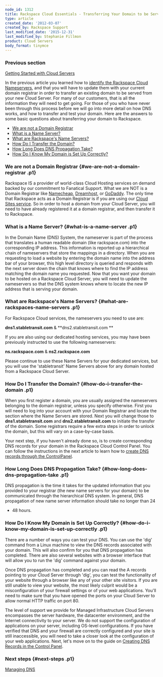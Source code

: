 ```yaml
---
node_id: 1312
title: Rackspace Cloud Essentials - Transferring Your Domain to be Served from Rackspace Cloud
type: article
created_date: '2012-03-07'
created_by: Rackspace Support
last_modified_date: '2015-12-31'
last_modified_by: Stephanie Fillmon
product: Cloud Servers
body_format: tinymce
---
```


### Previous section

[Getting Started with Cloud
Servers](/howto/getting-started-with-cloud-servers-0)

In the previous article you learned how to [identify the Rackspace Cloud
Nameservers](/howto/rackspace-cloud-essentials-what-are-your-name-servers),
and that you will have to update them with your current domain registrar
in order to transfer an existing domain to be served from your new Cloud
Server.  For many of our customers, that is all the information they
will need to get going.  For those of you who have never been through
this process before we will go into more detail on how DNS works, and
how to transfer and test your domain.  Here are the answers to some
basic questions about transferring your domain to Rackspace.


-   [We are not a Domain Registrar](#wearenotaregistrar_1)
-   [What is a Name Server?](#whatisanameserver_2)
-   [What are Rackspace's Name
    Servers?](#whatarereackspacesnameservers_3)
-   [How Do I Transfer the Domain?](#howdoitransferthedomain_4)
-   [How Long Does DNS Propagation
    Take?](#howlongdoesDNSpropagationtake_5)
-   [How Do I Know My Domain is Set Up
    Correctly?](#howdoiknowmydomainissetup_6)

[]()

### We are not a Domain Registrar {#we-are-not-a-domain-registrar .p1}

Rackspace IS a provider of world-class Cloud Hosting services on demand
backed by our commitment to Fanatical Support.  What we are NOT is a
Domain Registrar like [Namecheap](http://www.namecheap.com/),
[Dreamhost](http://dreamhost.com/domains/), or
[GoDaddy](http://www.godaddy.com/).  The only time that Rackspace acts
as a Domain Registrar is if you are using our [Cloud Sites
service](/howto/getting-started-with-cloud-sites-registering-andor-transferring-domain-names).
 So in order to host a domain from your Cloud Server, you will need to
have already registered it at a domain registrar, and then transfer it
to Rackspace.[]()

### What is a Name Server? {#what-is-a-name-server .p1}

In the Domain Name (DNS) System, the nameserver is part of the process
that translates a human readable domain (like rackspace.com) into the
corresponding IP address.  This information is reported up a
hierarchical chain of nameservers that store the mappings in a
directory.  When you are requesting to load a website by entering the
domain name into the address bar of your browser, this high level
directory is queried and responds with the next server down the chain
that knows where to find the IP address matching the domain name you
requested.  Now that you want your domain to be hosted on a Rackspace
Cloud Server, you will need to update the nameservers so that the DNS
system knows where to locate the new IP address that is serving your
domain.[]()

### What are Rackspace's Name Servers? {#what-are-rackspaces-name-servers .p1}

For Rackspace Cloud services, the nameservers you need to use are:

**dns1.stabletransit.com** & **dns2.stabletransit.com **

If you are also using our dedicated hosting services, you may have been
previously instructed to use the following nameservers:

**ns.rackspace.com** & **ns2.rackspace.com**

Please continue to use these Name Servers for your dedicated services,
but you will use the 'stabletransit' Name Servers above for any domain
hosted from a Rackspace Cloud Server.[]()

### How Do I Transfer the Domain? {#how-do-i-transfer-the-domain .p1}

When you first register a domain, you are usually assigned the
nameservers belonging to the domain registrar, unless you specify
otherwise.  First you will need to log into your account with your
Domain Registrar and locate the section where the Name Servers are
stored.  Next you will change those to **dns1.stabletransit.com** and
**dns2.stabletransit.com** to initiate the transfer of the domain.  Some
registrars require a few extra steps in order to unlock the domain, but
this will vary on a case-by-case basis.

Your next step, if you haven't already done so, is to create
corresponding DNS records for your domain in the Rackspace Cloud Control
Panel.  You can follow the instructions in the next article to learn how
to [create DNS records through the
ControlPanel](/howto/create-dns-records-for-cloud-servers-with-the-control-panel).[]()

### How Long Does DNS Propagation Take? {#how-long-does-dns-propagation-take .p1}

DNS propagation is the time it takes for the updated information that
you provided to your registrar (the new name servers for your domain) to
be communicated through the hierarchical DNS system.  In general, DNS
propagation of new name server information should take no longer than 24
- 48 hours.[]()

### How Do I Know My Domain is Set Up Correctly? {#how-do-i-know-my-domain-is-set-up-correctly .p1}

There are a number of ways you can test your DNS.  You can use the 'dig'
command from a Linux machine to view the DNS records associated with
your domain.  This will also confirm for you that DNS propagation has
completed.  There are also several websites with a browser interface
that will allow you to run the 'dig' command against your domain.

Once DNS propagation has completed and you can read the A records
pointing to your Cloud Server through 'dig', you can test the
functionality of your website through a browser like any of your other
site visitors.  If you are still unable to view your website, the most
likely culprit would be a misconfiguration of your firewall settings or
of your web applications.  You'll need to make sure that you have opened
the ports on your Cloud Server to allow normal HTTP traffic on port
80.

The level of support we provide for Managed Infrastructure Cloud Servers
encompasses the server hardware, the datacenter environment, and the
Internet connectivity to your server.  We do not support the
configuration of applications on your server, including OS-level
configurations.  If you have verified that DNS and your firewall are
correctly configured and your site is still inaccessible, you will need
to take a closer look at the configuration of your web applications.
 Next, let's move on to the guide on [Creating DNS Records in the
Control
Panel](/howto/create-dns-records-for-cloud-servers-with-the-control-panel).

### Next steps {#next-steps .p1}

[Managing
DNS](/howto/create-dns-records-for-cloud-servers-with-the-control-panel)

